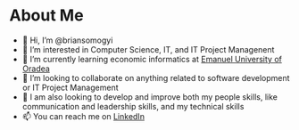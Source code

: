 # About Me

- 👋 Hi, I’m @briansomogyi
- 👀 I’m interested in Computer Science, IT, and IT Project Managenent
- 🌱 I’m currently learning economic informatics at [Emanuel University of Oradea](https://emanuel.ro/)
- 💞️ I’m looking to collaborate on anything related to software development or IT Project Management
- 💞️ I am also looking to develop and improve both my people skills, like communication and leadership skills, and my technical skills
- 📫 You can reach me on [LinkedIn](https://www.linkedin.com/in/brian-somogyi-813b992a0/)

<!---
briansomogyi/briansomogyi is a ✨ special ✨ repository because its `README.md` (this file) appears on your GitHub profile.
You can click the Preview link to take a look at your changes.
--->
